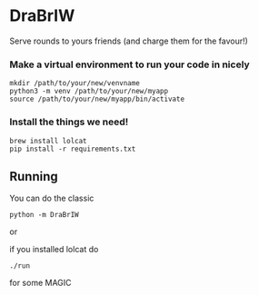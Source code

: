 # DraBrIW

Serve rounds to yours friends (and charge them for the favour!)

### Make a virtual environment to run your code in nicely

```
mkdir /path/to/your/new/venvname
python3 -m venv /path/to/your/new/myapp
source /path/to/your/new/myapp/bin/activate
```

### Install the things we need!

```
brew install lolcat
pip install -r requirements.txt
```

## Running

You can do the classic
```
python -m DraBrIW
```

or

if you installed lolcat do
```
./run
```
for some MAGIC
